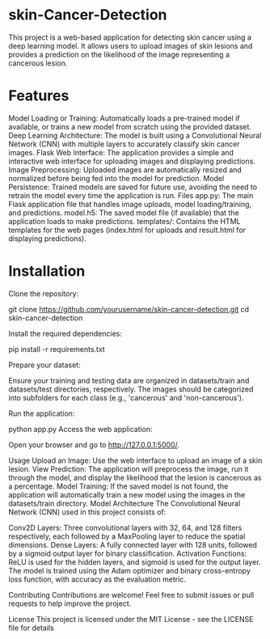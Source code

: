 # skin-Cancer-Detection
This project is a web-based application for detecting skin cancer using a deep learning model. It allows users to upload images of skin lesions and provides a prediction on the likelihood of the image representing a cancerous lesion.

# Features
Model Loading or Training: Automatically loads a pre-trained model if available, or trains a new model from scratch using the provided dataset.
Deep Learning Architecture: The model is built using a Convolutional Neural Network (CNN) with multiple layers to accurately classify skin cancer images.
Flask Web Interface: The application provides a simple and interactive web interface for uploading images and displaying predictions.
Image Preprocessing: Uploaded images are automatically resized and normalized before being fed into the model for prediction.
Model Persistence: Trained models are saved for future use, avoiding the need to retrain the model every time the application is run.
Files
app.py: The main Flask application file that handles image uploads, model loading/training, and predictions.
model.h5: The saved model file (if available) that the application loads to make predictions.
templates/: Contains the HTML templates for the web pages (index.html for uploads and result.html for displaying predictions).
# Installation
Clone the repository:

git clone https://github.com/yourusername/skin-cancer-detection.git cd skin-cancer-detection


Install the required dependencies:

pip install -r requirements.txt


Prepare your dataset:

Ensure your training and testing data are organized in datasets/train and datasets/test directories, respectively. The images should be categorized into subfolders for each class (e.g., 'cancerous' and 'non-cancerous').



Run the application:


python app.py
Access the web application:

Open your browser and go to http://127.0.0.1:5000/.

Usage
Upload an Image: Use the web interface to upload an image of a skin lesion.
View Prediction: The application will preprocess the image, run it through the model, and display the likelihood that the lesion is cancerous as a percentage.
Model Training: If the saved model is not found, the application will automatically train a new model using the images in the datasets/train directory.
Model Architecture
The Convolutional Neural Network (CNN) used in this project consists of:

Conv2D Layers: Three convolutional layers with 32, 64, and 128 filters respectively, each followed by a MaxPooling layer to reduce the spatial dimensions.
Dense Layers: A fully connected layer with 128 units, followed by a sigmoid output layer for binary classification.
Activation Functions: ReLU is used for the hidden layers, and sigmoid is used for the output layer.
The model is trained using the Adam optimizer and binary cross-entropy loss function, with accuracy as the evaluation metric.

Contributing
Contributions are welcome! Feel free to submit issues or pull requests to help improve the project.

License
This project is licensed under the MIT License - see the LICENSE file for details
